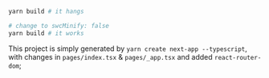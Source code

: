 ```bash
yarn build # it hangs

# change to swcMinify: false
yarn build # it works
```

This project is simply generated by `yarn create next-app --typescript`, with changes in `pages/index.tsx` & `pages/_app.tsx` and added `react-router-dom`;
